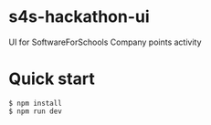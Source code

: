 # s4s-hackathon-ui
UI for SoftwareForSchools Company points activity

# Quick start

`$ npm install`  
`$ npm run dev`

